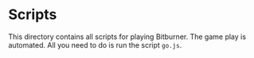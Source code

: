 # Scripts

This directory contains all scripts for playing Bitburner. The game play is
automated. All you need to do is run the script `go.js`.
